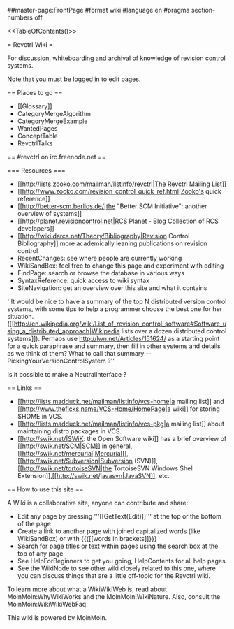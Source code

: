 ##master-page:FrontPage
#format wiki
#language en
#pragma section-numbers off

<<TableOfContents()>>

= Revctrl Wiki =

For discussion, whiteboarding and archival of knowledge of revision control systems.

Note that you must be logged in to edit pages.

== Places to go ==

  * [[Glossary]]
  * CategoryMergeAlgorithm
  * CategoryMergeExample
  * WantedPages
  * ConceptTable
  * RevctrlTalks

== #revctrl on irc.freenode.net ==

=== Resources ===

 * [[http://lists.zooko.com/mailman/listinfo/revctrl|The Revctrl Mailing List]]
 * [[http://www.zooko.com/revision_control_quick_ref.html|Zooko's quick reference]]
 * [[http://better-scm.berlios.de/|the "Better SCM Initiative": another overview of systems]]
 * [[http://planet.revisioncontrol.net|RCS Planet - Blog Collection of RCS developers]]
 * [[http://wiki.darcs.net/Theory/Bibliography|Revision Control Bibliography]] more academically leaning publications on revision control
 * RecentChanges: see where people are currently working
 * WikiSandBox: feel free to change this page and experiment with editing
 * FindPage: search or browse the database in various ways
 * SyntaxReference: quick access to wiki syntax
 * SiteNavigation: get an overview over this site and what it contains

''It would be nice to have a summary of the top N distributed version control systems, with some tips to help a programmer choose the best one for her situation. ([[http://en.wikipedia.org/wiki/List_of_revision_control_software#Software_using_a_distributed_approach|Wikipedia lists over a dozen distributed control systems]]). Perhaps use http://lwn.net/Articles/151624/ as a starting point for a quick paraphrase and summary, then fill in other systems and details as we think of them? What to call that summary -- PickingYourVersionControlSystem ?''

Is it possible to make a NeutralInterface ?

== Links ==

 * [[http://lists.madduck.net/mailman/listinfo/vcs-home|a mailing list]] and [[http://www.theficks.name/VCS-Home/HomePage|a wiki]] for storing $HOME in VCS.
 * [[http://lists.madduck.net/mailman/listinfo/vcs-pkg|a mailing list]] about maintaining distro packages in VCS.
 * [[http://swik.net/|SWiK: the Open Software wiki]] has a brief overview of [[http://swik.net/SCM|SCM]] in general, [[http://swik.net/mercurial|Mercurial]], [[http://swik.net/Subversion|Subversion (SVN)]], [[http://swik.net/tortoiseSVN|the TortoiseSVN Windows Shell Extension]],[[http://swik.net/javasvn|JavaSVN]], etc. 

== How to use this site ==

A Wiki is a collaborative site, anyone can contribute and share:
 * Edit any page by pressing '''[[GetText(Edit)]]''' at the top or the bottom of the page
 * Create a link to another page with joined capitalized words (like WikiSandBox) or with {{{[[words in brackets]]}}}
 * Search for page titles or text within pages using the search box at the top of any page
 * See HelpForBeginners to get you going, HelpContents for all help pages.
 * See the WikiNode to see other wiki closely related to this one, where you can discuss things that are a little off-topic for the Revctrl wiki.


To learn more about what a WikiWikiWeb is, read about MoinMoin:WhyWikiWorks and the MoinMoin:WikiNature. Also, consult the MoinMoin:WikiWikiWebFaq.

This wiki is powered by MoinMoin.
